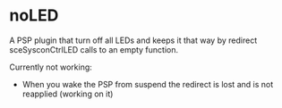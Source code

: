 # noLED

A PSP plugin that turn off all LEDs and keeps it that way by redirect sceSysconCtrlLED calls to an empty function.

Currently not working:
  - When you wake the PSP from suspend the redirect is lost and is not reapplied (working on it)
